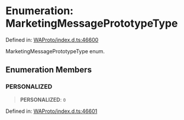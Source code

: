 # Enumeration: MarketingMessagePrototypeType

Defined in: [WAProto/index.d.ts:46600](https://github.com/Fokusdotid/bail/blob/0fe6346a5ff68a74eb71890335c982b44e2da604/WAProto/index.d.ts#L46600)

MarketingMessagePrototypeType enum.

## Enumeration Members

### PERSONALIZED

> **PERSONALIZED**: `0`

Defined in: [WAProto/index.d.ts:46601](https://github.com/Fokusdotid/bail/blob/0fe6346a5ff68a74eb71890335c982b44e2da604/WAProto/index.d.ts#L46601)
